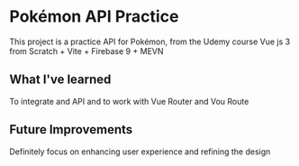 # Pokémon API Practice

This project is a practice API for Pokémon, from the Udemy course Vue js 3 from Scratch + Vite + Firebase 9 + MEVN

## What I've learned

To integrate and API and to work with Vue Router and Vou Route

## Future Improvements

Definitely focus on enhancing user experience and refining the design


